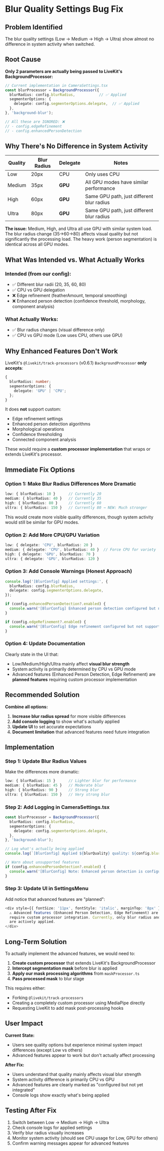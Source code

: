 # Blur Quality Settings Bug Fix

## Problem Identified

The blur quality settings (Low → Medium → High → Ultra) show almost no difference in system activity when switched.

## Root Cause

**Only 2 parameters are actually being passed to LiveKit's BackgroundProcessor:**

```typescript
// Current implementation in CameraSettings.tsx
const blurProcessor = BackgroundProcessor({
  blurRadius: config.blurRadius,           // ✅ Applied
  segmenterOptions: {
    delegate: config.segmenterOptions.delegate,  // ✅ Applied
  },
}, 'background-blur');

// All these are IGNORED: ❌
// - config.edgeRefinement
// - config.enhancedPersonDetection
```

## Why There's No Difference in System Activity

| Quality | Blur Radius | Delegate | Notes |
|---------|-------------|----------|-------|
| Low     | 20px        | CPU      | Only uses CPU |
| Medium  | 35px        | **GPU**  | All GPU modes have similar performance |
| High    | 60px        | **GPU**  | Same GPU path, just different blur radius |
| Ultra   | 80px        | **GPU**  | Same GPU path, just different blur radius |

**The issue:** Medium, High, and Ultra all use GPU with similar system load. The blur radius change (35→60→80) affects visual quality but not significantly the processing load. The heavy work (person segmentation) is identical across all GPU modes.

## What Was Intended vs. What Actually Works

### Intended (from our config):
- ✅ Different blur radii (20, 35, 60, 80)
- ✅ CPU vs GPU delegation
- ❌ Edge refinement (featherAmount, temporal smoothing)
- ❌ Enhanced person detection (confidence threshold, morphology, component analysis)

### What Actually Works:
- ✅ Blur radius changes (visual difference only)
- ✅ CPU vs GPU mode (Low uses CPU, others use GPU)

## Why Enhanced Features Don't Work

LiveKit's `@livekit/track-processors` (v0.6.1) `BackgroundProcessor` **only accepts**:
```typescript
{
  blurRadius: number;
  segmenterOptions: {
    delegate: 'GPU' | 'CPU';
  };
}
```

It does **not** support custom:
- Edge refinement settings
- Enhanced person detection algorithms
- Morphological operations
- Confidence thresholding
- Connected component analysis

These would require a **custom processor implementation** that wraps or extends LiveKit's processor.

## Immediate Fix Options

### Option 1: Make Blur Radius Differences More Dramatic
```typescript
low: { blurRadius: 10 }      // Currently 20
medium: { blurRadius: 40 }   // Currently 35
high: { blurRadius: 80 }     // Currently 60
ultra: { blurRadius: 150 }   // Currently 80 → NEW: Much stronger
```

This would create more visible quality differences, though system activity would still be similar for GPU modes.

### Option 2: Add More CPU/GPU Variation
```typescript
low: { delegate: 'CPU', blurRadius: 20 }
medium: { delegate: 'CPU', blurRadius: 40 }  // Force CPU for variety
high: { delegate: 'GPU', blurRadius: 70 }
ultra: { delegate: 'GPU', blurRadius: 120 }
```

### Option 3: Add Console Warnings (Honest Approach)
```typescript
console.log('[BlurConfig] Applied settings:', {
  blurRadius: config.blurRadius,
  delegate: config.segmenterOptions.delegate,
});

if (config.enhancedPersonDetection?.enabled) {
  console.warn('[BlurConfig] Enhanced person detection configured but not supported by LiveKit processor');
}

if (config.edgeRefinement?.enabled) {
  console.warn('[BlurConfig] Edge refinement configured but not supported by LiveKit processor');
}
```

### Option 4: Update Documentation
Clearly state in the UI that:
- Low/Medium/High/Ultra mainly affect **visual blur strength**
- System activity is primarily determined by CPU vs GPU mode
- Advanced features (Enhanced Person Detection, Edge Refinement) are **planned features** requiring custom processor implementation

## Recommended Solution

**Combine all options:**

1. **Increase blur radius spread** for more visible differences
2. **Add console logging** to show what's actually applied
3. **Update UI** to set accurate expectations
4. **Document limitation** that advanced features need future integration

## Implementation

### Step 1: Update Blur Radius Values
Make the differences more dramatic:

```typescript
low: { blurRadius: 15 }      // Lighter blur for performance
medium: { blurRadius: 45 }   // Moderate blur
high: { blurRadius: 90 }     // Strong blur
ultra: { blurRadius: 150 }   // Very strong blur
```

### Step 2: Add Logging in CameraSettings.tsx
```typescript
const blurProcessor = BackgroundProcessor({
  blurRadius: config.blurRadius,
  segmenterOptions: {
    delegate: config.segmenterOptions.delegate,
  },
}, 'background-blur');

// Log what's actually being applied
console.log(`[BlurConfig] Applied ${blurQuality} quality: ${config.blurRadius}px blur, ${config.segmenterOptions.delegate} processing`);

// Warn about unsupported features
if (config.enhancedPersonDetection?.enabled) {
  console.warn('[BlurConfig] Note: Enhanced person detection is configured but requires custom processor integration');
}
```

### Step 3: Update UI in SettingsMenu
Add notice that advanced features are "planned":

```typescript
<div style={{ fontSize: '11px', fontStyle: 'italic', marginTop: '8px' }}>
  ⚠️ Advanced features (Enhanced Person Detection, Edge Refinement) are configured but 
  require custom processor integration. Currently, only blur radius and GPU/CPU mode 
  are actively applied.
</div>
```

## Long-Term Solution

To actually implement the advanced features, we would need to:

1. **Create custom processor** that extends LiveKit's BackgroundProcessor
2. **Intercept segmentation mask** before blur is applied
3. **Apply our mask processing algorithms** from `maskProcessor.ts`
4. **Pass processed mask** to blur stage

This requires either:
- Forking `@livekit/track-processors` 
- Creating a completely custom processor using MediaPipe directly
- Requesting LiveKit to add mask post-processing hooks

## User Impact

**Current State:**
- Users see quality options but experience minimal system impact differences (except Low vs others)
- Advanced features appear to work but don't actually affect processing

**After Fix:**
- Users understand that quality mainly affects visual blur strength
- System activity difference is primarily CPU vs GPU
- Advanced features are clearly marked as "configured but not yet integrated"
- Console logs show exactly what's being applied

## Testing After Fix

1. Switch between Low → Medium → High → Ultra
2. Check console logs for applied settings
3. Verify blur radius visually increases
4. Monitor system activity (should see CPU usage for Low, GPU for others)
5. Confirm warning messages appear for advanced features


